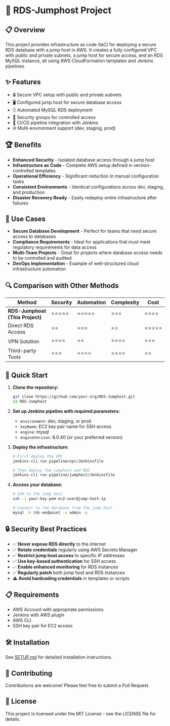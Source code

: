 # 🚀 RDS-Jumphost Project

## 📋 Overview
This project provides infrastructure as code (IaC) for deploying a secure RDS database with a jump host in AWS. It creates a fully configured VPC with public and private subnets, a jump host for secure access, and an RDS MySQL instance, all using AWS CloudFormation templates and Jenkins pipelines.

## ✨ Features
- 🔒 Secure VPC setup with public and private subnets
- 🖥️ Configured jump host for secure database access
- 🗄️ Automated MySQL RDS deployment
- 🚦 Security groups for controlled access
- 🔄 CI/CD pipeline integration with Jenkins
- 🌐 Multi-environment support (dev, staging, prod)

## 🏆 Benefits
- **Enhanced Security** - Isolated database access through a jump host
- **Infrastructure as Code** - Complete AWS setup defined in version-controlled templates
- **Operational Efficiency** - Significant reduction in manual configuration tasks
- **Consistent Environments** - Identical configurations across dev, staging, and production
- **Disaster Recovery Ready** - Easily redeploy entire infrastructure after failures

## 🎯 Use Cases
- **Secure Database Development** - Perfect for teams that need secure access to databases
- **Compliance Requirements** - Ideal for applications that must meet regulatory requirements for data access
- **Multi-Team Projects** - Great for projects where database access needs to be controlled and audited
- **DevOps Implementation** - Example of well-structured cloud infrastructure automation

## 🔍 Comparison with Other Methods
| Method | Security | Automation | Complexity | Cost |
|--------|----------|------------|------------|------|
| **RDS-Jumphost (This Project)** | ⭐⭐⭐⭐⭐ | ⭐⭐⭐⭐⭐ | ⭐⭐⭐ | ⭐⭐⭐⭐ |
| Direct RDS Access | ⭐⭐ | ⭐⭐⭐ | ⭐⭐ | ⭐⭐⭐⭐⭐ |
| VPN Solution | ⭐⭐⭐⭐ | ⭐⭐ | ⭐⭐⭐⭐ | ⭐⭐⭐ |
| Third-party Tools | ⭐⭐⭐ | ⭐⭐⭐⭐ | ⭐⭐⭐⭐ | ⭐⭐ |

## 🚀 Quick Start
1. **Clone the repository:**
   ```bash
   git clone https://github.com/your-org/RDS-Jumphost.git
   cd RDS-Jumphost
   ```

2. **Set up Jenkins pipeline with required parameters:**
   - `environment`: dev, staging, or prod
   - `keyName`: EC2 key pair name for SSH access
   - `engine`: mysql
   - `engineVersion`: 8.0.40 (or your preferred version)

3. **Deploy the infrastructure:**
   ```bash
   # First deploy the VPC
   jenkins-cli run pipeline/vpc/Jenkinsfile
   
   # Then deploy the jumphost and RDS
   jenkins-cli run pipeline/jumphost/Jenkinsfile
   ```

4. **Access your database:**
   ```bash
   # SSH to the jump host
   ssh -i your-key.pem ec2-user@jump-host-ip
   
   # Connect to the database from the jump host
   mysql -h rds-endpoint -u admin -p
   ```

## 🔒 Security Best Practices
- ✅ **Never expose RDS directly** to the internet
- ✅ **Rotate credentials** regularly using AWS Secrets Manager
- ✅ **Restrict jump host access** to specific IP addresses
- ✅ **Use key-based authentication** for SSH access
- ✅ **Enable enhanced monitoring** for RDS instances
- ✅ **Regularly patch** both jump host and RDS instances
- ⚠️ **Avoid hardcoding credentials** in templates or scripts

## 📋 Requirements
- AWS Account with appropriate permissions
- Jenkins with AWS plugin
- AWS CLI
- SSH key pair for EC2 access

## 🛠️ Installation
See [SETUP.md](SETUP.md) for detailed installation instructions.

## 🤝 Contributing
Contributions are welcome! Please feel free to submit a Pull Request.

## 📄 License
This project is licensed under the MIT License - see the LICENSE file for details.
